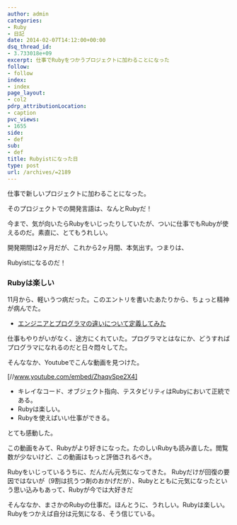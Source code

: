 ```yaml
---
author: admin
categories:
- Ruby
- 日記
date: 2014-02-07T14:12:00+00:00
dsq_thread_id:
- 3.733018e+09
excerpt: 仕事でRubyをつかうプロジェクトに加わることになった
follow:
- follow
index:
- index
page_layout:
- col2
pdrp_attributionLocation:
- caption
pvc_views:
- 1655
side:
- def
sub:
- def
title: Rubyistになった日
type: post
url: /archives/=2189
---
```


<!--:ja-->仕事で新しいプロジェクトに加わることになった。

そのプロジェクトでの開発言語は、なんとRubyだ！

今まで、気が向いたらRubyをいじったりしていたが、ついに仕事でもRubyが使えるのだ。素直に、とてもうれしい。

開発期間は2ヶ月だが、これから2ヶ月間、本気出す。つまりは、

Rubyistになるのだ！

### Rubyは楽しい

11月から、軽いうつ病だった。このエントリを書いたあたりから、ちょっと精神が病んでた。

<ul class="org-ul">
  <li>
    <a href="https://futurismo.biz/archives/1998">エンジニアとプログラマの違いについて定義してみた</a>
  </li>
</ul>

仕事もやりがいがなく、途方にくれていた。プログラマとはなにか、どうすればプログラマになれるのだと日々悶々してた。

そんななか、Youtubeでこんな動画を見つけた。
  
[//www.youtube.com/embed/ZhaqvSpe2X4]

<ul class="org-ul">
  <li>
    キレイなコード、オブジェクト指向、テスタビリティはRubyにおいて正統である。
  </li>
  <li>
    Rubyは楽しい。
  </li>
  <li>
    Rubyを使えばいい仕事ができる。
  </li>
</ul>

とても感動した。

この動画をみて、Rubyがより好きになった。たのしいRubyも読み直した。閲覧数が少ないけど、この動画はもっと評価されるべき。

Rubyをいじっているうちに、だんだん元気になってきた。 Rubyだけが回復の要因ではないが（9割は抗うつ剤のおかげだが）、Rubyとともに元気になったという思い込みもあって、Rubyが今では大好きだ

そんななか、まさかのRubyの仕事だ。ほんとうに、うれしい。Rubyは楽しい。Rubyをつかえば自分は元気になる、そう信じている。

<!--:-->